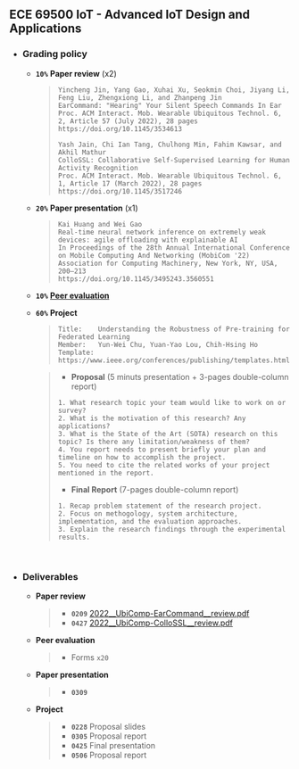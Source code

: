 ## ECE 69500 IoT - Advanced IoT Design and Applications

* ### Grading policy
  * **```10%```** **Paper review** (x2)
    > ```
    > Yincheng Jin, Yang Gao, Xuhai Xu, Seokmin Choi, Jiyang Li, Feng Liu, Zhengxiong Li, and Zhanpeng Jin
    > EarCommand: "Hearing" Your Silent Speech Commands In Ear
    > Proc. ACM Interact. Mob. Wearable Ubiquitous Technol. 6, 2, Article 57 (July 2022), 28 pages
    > https://doi.org/10.1145/3534613
    > 
    > Yash Jain, Chi Ian Tang, Chulhong Min, Fahim Kawsar, and Akhil Mathur
    > ColloSSL: Collaborative Self-Supervised Learning for Human Activity Recognition
    > Proc. ACM Interact. Mob. Wearable Ubiquitous Technol. 6, 1, Article 17 (March 2022), 28 pages
    > https://doi.org/10.1145/3517246
    > ```
  * **```20%```** **Paper presentation** (x1)
    > ```
    > Kai Huang and Wei Gao
    > Real-time neural network inference on extremely weak devices: agile offloading with explainable AI
    > In Proceedings of the 28th Annual International Conference on Mobile Computing And Networking (MobiCom '22)
    > Association for Computing Machinery, New York, NY, USA, 200–213
    > https://doi.org/10.1145/3495243.3560551
    > ```
  * **```10%```** [**Peer evaluation**](https://forms.gle/FNo9Xiib6zefbdip8)
  * **```60%```** **Project**
    > ```
    > Title:    Understanding the Robustness of Pre-training for Federated Learning
    > Member:   Yun-Wei Chu, Yuan-Yao Lou, Chih-Hsing Ho
    > Template: https://www.ieee.org/conferences/publishing/templates.html
    > ```

    > * **Proposal** (5 minuts presentation + 3-pages double-column report)
    > ```
    > 1. What research topic your team would like to work on or survey?
    > 2. What is the motivation of this research? Any applications?
    > 3. What is the State of the Art (SOTA) research on this topic? Is there any limitation/weakness of them?
    > 4. You report needs to present briefly your plan and timeline on how to accomplish the project.
    > 5. You need to cite the related works of your project mentioned in the report.
    > ```
    > * **Final Report** (7-pages double-column report)
    > ```
    > 1. Recap problem statement of the research project.
    > 2. Focus on methogology, system architecture, implementation, and the evaluation approaches.
    > 3. Explain the research findings through the experimental results.
    > ```
  
<br />
  
* ### Deliverables
  * **Paper review**
    > * **```0209```** [2022__UbiComp-EarCommand__review.pdf](./2022__UbiComp-EarCommand__review.pdf)
    > * **```0427```** [2022__UbiComp-ColloSSL__review.pdf](./2022__UbiComp-ColloSSL__review.pdf)
  * **Peer evaluation**
    > * Forms ```x20```
  * **Paper presentation**
    > * **```0309```**
  * **Project**
    > * **```0228```** Proposal slides
    > * **```0305```** Proposal report
    > * **```0425```** Final presentation
    > * **```0506```** Proposal report